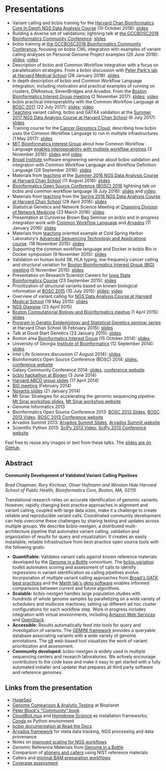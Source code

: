 # Presentations

* Variant calling and bcbio training for the [Harvard Chan Bioinformatics Core In Depth NGS Data Analysis Course](https://hbctraining.github.io/In-depth-NGS-Data-Analysis-Course/) (10 October 2018): [slides](https://github.com/chapmanb/bcbb/blob/master/talks/ngscourse2018_teaching/ngscourse2018_teaching.pdf)
* Building a diverse set of validations; lightning talk at [the GCCBOSC2018 Bioinformatics Community Conference](https://gccbosc2018.sched.com/): [slides](https://github.com/chapmanb/bcbb/blob/master/talks/bosc2018_bcbio_validate/chapman_bcbio_validate.pdf)
* bcbio training at [the GCCBOSC2018 Bioinformatics Community Conference](https://gccbosc2018.sched.com/), focusing on bcbio CWL integration with examples of variant calling analyses on Personal Genome Project examples (26 June 2018): [slides](https://github.com/chapmanb/bcbb/blob/master/talks/bosc2018_bcbio_training/bosc2018_bcbio_training.pdf); [video](https://www.youtube.com/watch?v=ukWhAetvNKE)
* Description of bcbio and Common Workflow integration with a focus on parallelization strategies. From a bcbio discussion with [Peter Park's lab at Harvard Medical School](https://compbio.hms.harvard.edu/index) (26 January 2018): [slides](https://github.com/chapmanb/bcbb/blob/master/talks/park2018_bcbio/park2018_bcbio.pdf)
* In depth description of bcbio and Common Workflow Language integration, including motivation and practical examples of running on clusters, DNAnexus, SevenBridges and Arvados. From the [Boston Bioinformatics Interest Group meeting](https://gist.github.com/chapmanb/8ee026fd85d07518570ac5a0cd7239f5) (2 November 2017): [slides](https://github.com/chapmanb/bcbb/blob/master/talks/big2017_bcbio_cwl/big2017_bcbio_cwl.pdf); [video](https://youtu.be/nJEDS9Qol8M)
* bcbio practical interoperability with the Common Workflow Language at [BOSC 2017](https://www.open-bio.org/wiki/BOSC_2017) (22 July 2017): [slides](https://github.com/chapmanb/bcbb/blob/master/talks/bosc2017_bcbio_interoperate/chapmanb_bcbio_interoperate.pdf); [video](https://youtu.be/S7bu17GQHqk)
* [Teaching](contents/teaching:teaching) variant calling, bcbio and GATK4 validation at the [Summer 2017 NGS Data Analysis Course at Harvard Chan School](https://bioinformatics.sph.harvard.edu/training/) (6 July 2017): [slides](https://github.com/chapmanb/bcbb/blob/master/talks/ngscourse2017_teaching/ngscourse2017_teaching.pdf)
* Training course for the [Cancer Genomics Cloud](https://www.cancergenomicscloud.org/), describing how bcbio uses the Common Workflow Language to run in multiple infrastructures (1 May 2017): [slides](https://github.com/chapmanb/bcbb/blob/master/talks/cgc2017_bcbio_cwl/cgc2017_bcbiocwl.pdf)
* [MIT Bioinformatics Interest Group](https://openwetware.org/wiki/BioMicroCenter:BIG_meeting#2016-2017_academic_year) about how Common Workflow Language [enables interoperability with multiple workflow engines](https://gist.github.com/chapmanb/f1ccdd2e2e23b0383b6e6857b59a431b) (3 November 2016): [slides](https://github.com/chapmanb/bcbb/blob/master/talks/big2016_bcbio_cwl/big2016_bcbiocwl.pdf) and [video](https://youtu.be/375QSYmaidk)
* [Broad Institute](https://www.broadinstitute.org/) software engineering seminar about bcbio validation and integration with Common Workflow Language and Workflow Definition Language (28 September 2016): [slides](https://github.com/chapmanb/bcbb/blob/master/talks/broad_engineering2016_bcbio/broad2016_bcbio.pdf)
* Materials from [teaching](contents/teaching:teaching) at the [Summer 2016 NGS Data Analysis Course at Harvard Chan School](https://bioinformatics.sph.harvard.edu/training/) (11 August 2016): [slides](https://github.com/chapmanb/bcbb/blob/master/talks/ngscourse2016b_teaching/ngscourse2016b_teaching.pdf)
* [Bioinformatics Open Source Conference (BOSC) 2016](https://www.open-bio.org/wiki/BOSC_2016) lightning talk on bcbio and common workflow language (8 July 2016): [slides](https://f1000research.com/slides/5-1639) and [video](https://youtu.be/kMoAWjHhOVc).
* Materials from [teaching](contents/teaching:teaching) from the [Spring 2016 NGS Data Analysis Course at Harvard Chan School](https://wiki.harvard.edu/confluence/display/hbctraining/NGS+Data+Analysis+Course+Application%2C+Spring+2016) (28 April 2016): [slides](https://github.com/chapmanb/bcbb/raw/master/talks/ngscourse2016_teaching/ngscourse2016_teaching.pdf)
* Statistical Genetics and Network Science Meeting at [Channing Division of Network Medicine](https://www.brighamandwomens.org/research/departments/channing-division-of-network-medicine/overview) (23 March 2016): [slides](https://github.com/chapmanb/bcbb/blob/master/talks/cdnm2016_bcbio/cdnm2016_bcbio.pdf)
* Presentation at Curoverse Brown Bag Seminar on bcbio and in progress integration work with [Common Workflow Language](https://www.commonwl.org/) and [Arvados](https://arvados.org/) (11 January 2016): [slides](https://github.com/chapmanb/bcbb/blob/master/talks/curoverse2016bb_bcbio/curoverse2016bb_bcbio.pdf)
* Materials from [teaching](contents/teaching:teaching) oriented example at Cold Spring Harbor Laboratory's [Advanced Sequencing Technology and Applications course](https://meetings.cshl.edu/courses.aspx?course=C-SEQTEC&year=15). (18 November 2015): [slides](https://github.com/chapmanb/bcbb/blob/master/talks/cshl2015_bcbio/cshl2015_bcbio.pdf)
* Supporting the common workflow language and Docker in bcbio Bio in Docker symposium (9 November 2015): [slides](https://github.com/chapmanb/bcbb/blob/master/talks/bioindocker2015_bcbio/chapman_bioindocker.pdf)
* Validation on human build 38, HLA typing, low frequency cancer calling and structural variation for [Boston Bioinformatics Interest Group (BIG) meeting](https://openwetware.org/wiki/BioMicroCenter:BIG_meeting) (5 November 2015): [slides](https://github.com/chapmanb/bcbb/blob/master/talks/big2015_bcbio/big2015_bcbio.pdf)
* Presentation on Research Scientist Careers for [Iowa State Bioinformatics Course](https://bcbio.las.iastate.edu/) (23 September 2015): [slides](https://github.com/chapmanb/bcbb/blob/master/talks/2015_iowast_career/chapman_career.pdf)
* Prioritization of structural variants based on known biological information at [BOSC 2015](https://www.open-bio.org/wiki/BOSC_2015) (10 July 2015): [slides](https://github.com/chapmanb/bcbb/blob/master/talks/bosc2015_bcbio_prioritize/bosc2015_bcbio_prioritize.pdf); [video](https://www.youtube.com/watch?v=JZnF_6UnajY&feature=youtu.be)
* Overview of variant calling for [NGS Data Analysis Course at Harvard Medical School](https://wiki.harvard.edu/confluence/display/hbctraining/NGS+Data+Analysis+Course+Application%2C+Spring+2015) (19 May 2015): [slides](https://github.com/chapmanb/bcbb/blob/master/talks/ngscourse2015_teaching/variant_ngscourse.pdf)
* [NGS Glasgow](https://biotexcel.com/event/ngs-2015-glasgow/) (23 April 2015)
* [Boston Computational Biology and Bioinformatics meetup](https://www.meetup.com/Boston-Computational-Biology-and-Bioinformatics-Meetup/events/220328870/) (1 April 2015): [slides](https://github.com/chapmanb/bcbb/blob/master/talks/bcbb2015_bcbio/chapman_bcbio.pdf)
* [Program in Genetic Epidemiology and Statistical Genetics seminar series](https://www.hsph.harvard.edu/program-molecular-genetic-epidemiology/journal-club/) at Harvard Chan School (6 February 2015): [slides](https://github.com/chapmanb/bcbb/raw/master/talks/pgsg2015_bcbio/chapman_bcbio.pdf)
* Talk at Good Start Genetics (23 January 2015): [slides](https://github.com/chapmanb/bcbb/raw/master/talks/gsg2015_bcbio_nextgen/chapman_bcbio.pdf)
* Boston area [Bioinformatics Interest Group](https://openwetware.org/wiki/BioMicroCenter:BIG_meeting) (15 October 2014): [slides](https://github.com/chapmanb/bcbb/raw/master/talks/big2014_bcbio_val/chapman_bcbio.pdf)
* University of Georgia [Institute of Bioinformatics](https://iob.uga.edu/) (12 September 2014): [slides](https://github.com/chapmanb/bcbb/raw/master/talks/uga2014_bcbio_open/chapman_bcbio.pdf)
* Intel Life Sciences discussion (7 August 2014): [slides](https://github.com/chapmanb/bcbb/raw/master/talks/intel2014_bcbio/chapman_bcbio.pdf)
* Bioinformatics Open Source Conference (BOSC) 2014: [slides](https://github.com/chapmanb/bcbb/raw/master/talks/bosc2014_bcbio/chapman_bcbio.pdf), [conference website](https://www.open-bio.org/wiki/BOSC_2014)
* Galaxy Community Conference 2014: [slides](https://github.com/chapmanb/bcbb/raw/master/talks/gcc2014_bcbio/chapman_bcbio.pdf), [conference website](https://wiki.galaxyproject.org/Events/GCC2014)
* [bcbio hackathon at Biogen](https://github.com/chapmanb/bcbb/raw/master/talks/biogen2014_bcbio_nextgen/chapman_bcbio.pdf) (3 June 2014)
* [Harvard ABCD group slides](https://github.com/chapmanb/bcbb/raw/master/talks/abcd2014_bcbio_nextgen/chapman_bcbio.pdf) (17 April 2014)
* [BIG meeting](https://github.com/roryk/spliced-blog/blob/master/talks/BIG-meeting-feb-2014.pdf) (February 2014)
* [Novartis slides](https://github.com/chapmanb/bcbb/raw/master/talks/novartis2014_bcbio_nextgen/chapman_bcbio.pdf) (21 January 2014)
* Mt Sinai: Strategies for accelerating the genomic sequencing pipeline: [Mt Sinai workshop slides](https://github.com/chapmanb/bcbb/raw/master/talks/mtsinai2013_bcbio_nextgen/chapman_mtsinai_bcbio.pdf), [Mt Sinai workshop website](https://www.hpcwire.com/event/strategies-accelerating-genomic-sequencing-pipeline/)
* Genome Informatics 2013
* Bioinformatics Open Source Conference 2013: [BOSC 2013 Slides](https://chapmanb.github.io/bcbb/talks/bosc2013_bcbio_nextgen/chapmanb_bosc2013_bcbio.html#/), [BOSC 2013 Video](https://www.youtube.com/watch?v=dT5UEU0xF1Q), [BOSC 2013 Conference website](https://www.open-bio.org/wiki/BOSC_2013)
* Arvados Summit 2013: [Arvados Summit Slides](https://github.com/chapmanb/bcbb/raw/master/talks/arvados2013_bcbio_nextgen/chapman_arvadossum_bcbio.pdf), [Arvados Summit website](https://dev.arvados.org/projects/arvados/wiki/Arvados_Summit_-_Fall_2013)
* Scientific Python 2013: [SciPy 2013 Video](https://www.youtube.com/watch?v=qNMPh0pIpBE), [SciPy 2013 Conference website](https://conference.scipy.org/scipy2013/)

Feel free to reuse any images or text from these talks. The [slides are on GitHub](https://github.com/chapmanb/bcbb/tree/master/talks).

## Abstract

__Community Development of Validated Variant Calling Pipelines__

*Brad Chapman, Rory Kirchner, Oliver Hofmann and Winston Hide Harvard School of Public Health, Bioinformatics Core, Boston, MA, 02115*

Translational research relies on accurate identification of genomic variants. However, rapidly changing best practice approaches in alignment and variant calling, coupled with large data sizes, make it a challenge to create reliable and reproducible variant calls. Coordinated community development can help overcome these challenges by sharing testing and updates across multiple groups. We describe bcbio-nextgen, a distributed multi-architecture pipeline that automates variant calling, validation and organization of results for query and visualization. It creates an easily installable, reliable infrastructure from best-practice open source tools with the following goals:

* __Quantifiable:__ Validates variant calls against known reference materials developed by the [Genome in a Bottle](https://www.nist.gov/programs-projects/genome-bottle) consortium. The [bcbio.variation](https://github.com/chapmanb/bcbio.variation) toolkit automates scoring and assessment of calls to identify regressions in variant identification as calling pipelines evolve. Incorporation of multiple variant calling approaches from [Broad's GATK best practices](https://gatkforums.broadinstitute.org/gatk/discussion/1186/best-practice-variant-detection-with-the-gatk-v4-for-release-2-0) and the [Marth lab's gkno software](https://github.com/gkno/gkno_launcher) enables informed comparisons between current and future algorithms.
* __Scalable:__ bcbio-nextgen handles large population studies with hundreds of whole genome samples by parallelizing on a wide variety of schedulers and multicore machines, setting up different ad hoc cluster configurations for each workflow step. Work in progress includes integration with virtual environments, including [Amazon Web Services](https://aws.amazon.com/) and [OpenStack](https://www.openstack.org/).
* __Accessible:__ Results automatically feed into tools for query and investigation of variants. The [GEMINI framework](https://github.com/arq5x/gemini#readme) provides a queryable database associating variants with a wide variety of genome annotations. The [o8](https://github.com/chapmanb/o8#readme) web-based tool visualizes the work of variant prioritization and assessment.
* __Community developed:__ bcbio-nextgen is widely used in multiple sequencing centers and research laboratories. We actively encourage contributors to the code base and make it easy to get started with a fully automated installer and updater that prepares all third party software and reference genomes.

## Links from the presentation

* [HugeSeq](https://github.com/StanfordBioinformatics/HugeSeq)
* [Genome Comparison & Analytic Testing](https://www.mybiosoftware.com/gcat-genome-comparison-and-analytic-testing-platform.html) at Bioplanet
* [Peter Block's "Community" book](https://www.amazon.com/dp/1605092770)
* [CloudBioLinux](https://cloudbiolinux.org/) and [Homebrew Science](https://github.com/Homebrew/homebrew-science) as installation frameworks; [Conda](https://docs.conda.io/en/latest/) as Python environment
* [bcbio documentation at Read the Docs](https://bcbio-nextgen.readthedocs.io/en/latest/)
* [Arvados framework](https://arvados.org/) for meta data tracking, NGS processing and data provenance
* Notes on [improved scaling for NGS workflows](https://bcb.io/2013/05/22/scaling-variant-detection-pipelines-for-whole-genome-sequencing-analysis/)
* Genomic Reference Materials from [Genome in a Bottle](https://www.nist.gov/programs-projects/genome-bottle)
* Comparison of [aligners and callers](https://bcb.io/2013/05/06/framework-for-evaluating-variant-detection-methods-comparison-of-aligners-and-callers/) using NIST reference materials
* Callers and [minimal BAM preparation workflows](https://bcb.io/2013/10/21/updated-comparison-of-variant-detection-methods-ensemble-freebayes-and-minimal-bam-preparation-pipelines/)
* [Coverage assessment](https://github.com/chapmanb/bcbio.coverage)
